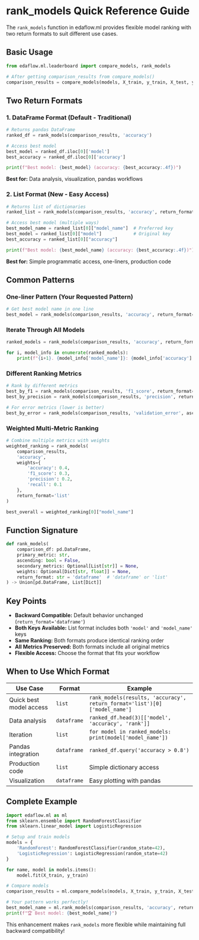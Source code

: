 # rank_models Quick Reference Guide

The `rank_models` function in edaflow.ml provides flexible model ranking with two return formats to suit different use cases.

## Basic Usage

```python
from edaflow.ml.leaderboard import compare_models, rank_models

# After getting comparison_results from compare_models()
comparison_results = compare_models(models, X_train, y_train, X_test, y_test)
```

## Two Return Formats

### 1. DataFrame Format (Default - Traditional)

```python
# Returns pandas DataFrame
ranked_df = rank_models(comparison_results, 'accuracy')

# Access best model
best_model = ranked_df.iloc[0]['model']
best_accuracy = ranked_df.iloc[0]['accuracy']

print(f"Best model: {best_model} (accuracy: {best_accuracy:.4f})")
```

**Best for:** Data analysis, visualization, pandas workflows

### 2. List Format (New - Easy Access)

```python
# Returns list of dictionaries
ranked_list = rank_models(comparison_results, 'accuracy', return_format='list')

# Access best model (multiple ways)
best_model_name = ranked_list[0]["model_name"]  # Preferred key
best_model = ranked_list[0]["model"]            # Original key
best_accuracy = ranked_list[0]["accuracy"]

print(f"Best model: {best_model_name} (accuracy: {best_accuracy:.4f})")
```

**Best for:** Simple programmatic access, one-liners, production code

## Common Patterns

### One-liner Pattern (Your Requested Pattern)
```python
# Get best model name in one line
best_model = rank_models(comparison_results, 'accuracy', return_format='list')[0]["model_name"]
```

### Iterate Through All Models
```python
ranked_models = rank_models(comparison_results, 'accuracy', return_format='list')

for i, model_info in enumerate(ranked_models):
    print(f"{i+1}. {model_info['model_name']}: {model_info['accuracy']:.4f}")
```

### Different Ranking Metrics
```python
# Rank by different metrics
best_by_f1 = rank_models(comparison_results, 'f1_score', return_format='list')[0]["model_name"]
best_by_precision = rank_models(comparison_results, 'precision', return_format='list')[0]["model_name"]

# For error metrics (lower is better)
best_by_error = rank_models(comparison_results, 'validation_error', ascending=True, return_format='list')[0]["model_name"]
```

### Weighted Multi-Metric Ranking
```python
# Combine multiple metrics with weights
weighted_ranking = rank_models(
    comparison_results, 
    'accuracy',
    weights={
        'accuracy': 0.4,
        'f1_score': 0.3,
        'precision': 0.2,
        'recall': 0.1
    },
    return_format='list'
)

best_overall = weighted_ranking[0]["model_name"]
```

## Function Signature

```python
def rank_models(
    comparison_df: pd.DataFrame,
    primary_metric: str,
    ascending: bool = False,
    secondary_metrics: Optional[List[str]] = None,
    weights: Optional[Dict[str, float]] = None,
    return_format: str = 'dataframe'  # 'dataframe' or 'list'
) -> Union[pd.DataFrame, List[Dict]]
```

## Key Points

- **Backward Compatible:** Default behavior unchanged (`return_format='dataframe'`)
- **Both Keys Available:** List format includes both `'model'` and `'model_name'` keys
- **Same Ranking:** Both formats produce identical ranking order
- **All Metrics Preserved:** Both formats include all original metrics
- **Flexible Access:** Choose the format that fits your workflow

## When to Use Which Format

| Use Case | Format | Example |
|----------|--------|---------|
| Quick best model access | `list` | `rank_models(results, 'accuracy', return_format='list')[0]['model_name']` |
| Data analysis | `dataframe` | `ranked_df.head(3)[['model', 'accuracy', 'rank']]` |
| Iteration | `list` | `for model in ranked_models: print(model['model_name'])` |
| Pandas integration | `dataframe` | `ranked_df.query('accuracy > 0.8')` |
| Production code | `list` | Simple dictionary access |
| Visualization | `dataframe` | Easy plotting with pandas |

## Complete Example

```python
import edaflow.ml as ml
from sklearn.ensemble import RandomForestClassifier
from sklearn.linear_model import LogisticRegression

# Setup and train models
models = {
    'RandomForest': RandomForestClassifier(random_state=42),
    'LogisticRegression': LogisticRegression(random_state=42)
}

for name, model in models.items():
    model.fit(X_train, y_train)

# Compare models
comparison_results = ml.compare_models(models, X_train, y_train, X_test, y_test)

# Your pattern works perfectly!
best_model_name = ml.rank_models(comparison_results, 'accuracy', return_format='list')[0]["model_name"]
print(f"🏆 Best model: {best_model_name}")
```

This enhancement makes `rank_models` more flexible while maintaining full backward compatibility!
